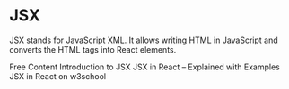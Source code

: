 # JSX

JSX stands for JavaScript XML. It allows writing HTML in JavaScript and converts the HTML tags into React elements.

<ResourceGroupTitle>Free Content</ResourceGroupTitle>
<BadgeLink colorScheme='blue' badgeText='Official Introduction' href='https://reactjs.org/docs/introducing-jsx.html'>Introduction to JSX</BadgeLink>
<BadgeLink colorScheme='yellow' badgeText='Read' href='https://www.freecodecamp.org/news/jsx-in-react-introduction/'>JSX in React – Explained with Examples</BadgeLink>
<BadgeLink colorScheme='yellow' badgeText='Read' href='https://www.w3schools.com/react/react_jsx.asp'>JSX in React on w3school</BadgeLink>
